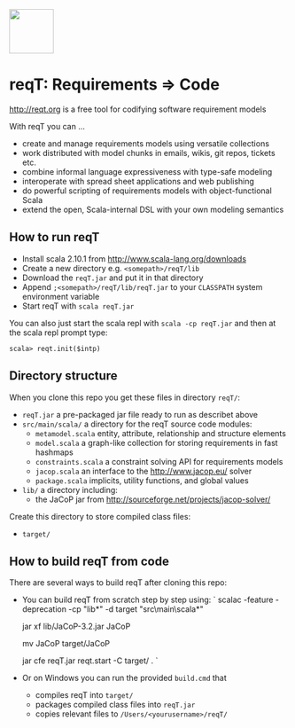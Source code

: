 <img src="http://reqt.org/reqT.jpg" width="80"> 

reqT: Requirements => Code
==========================
http://reqt.org is a free tool for codifying software requirement models

With reqT you can ...
* create and manage requirements models using versatile collections
* work distributed with model chunks in emails, wikis, git repos, tickets etc.
* combine informal language expressiveness with type-safe modeling
* interoperate with spread sheet applications and web publishing
* do powerful scripting of requirements models with object-functional Scala
* extend the open, Scala-internal DSL with your own modeling semantics

How to run reqT
---------------
* Install scala 2.10.1 from http://www.scala-lang.org/downloads
* Create a new directory e.g. `<somepath>/reqT/lib`
* Download the `reqT.jar` and put it in that directory
* Append `;<somepath>/reqT/lib/reqT.jar` to your `CLASSPATH` system environment variable
* Start reqT with `scala reqT.jar`

You can also just start the scala repl with `scala -cp reqT.jar` 
and then at the scala repl prompt type:

    scala> reqt.init($intp)

Directory structure
-------------------
When you clone this repo you get these files in directory `reqT/`:
* `reqT.jar` a pre-packaged jar file ready to run as describet above
* `src/main/scala/`  a directory for the reqT source code modules:
    * `metamodel.scala` entity, attribute, relationship and structure elements 
    * `model.scala`  a graph-like collection for storing requirements in fast hashmaps 
    * `constraints.scala`  a constraint solving API for requirements models
    * `jacop.scala`  an  interface to the http://www.jacop.eu/ solver
    * `package.scala` implicits, utility functions, and global values  
* `lib/` a directory including: 
    * the JaCoP jar from http://sourceforge.net/projects/jacop-solver/ 

Create this directory to store compiled class files:
* `target/` 

How to build reqT from code
---------------------------
There are several ways to build reqT after cloning this repo:
* You can build reqT from scratch step by step using:
`
    scalac -feature -deprecation -cp "lib\*" -d target "src\main\scala\*"

    jar xf lib/JaCoP-3.2.jar JaCoP

    mv JaCoP target/JaCoP

    jar cfe reqT.jar reqt.start -C target/ .
`
* Or on Windows you can run the provided `build.cmd` that 
    * compiles reqT into `target/`
    * packages compiled class files into `reqT.jar`
    * copies relevant files to `/Users/<yourusername>/reqT/`
